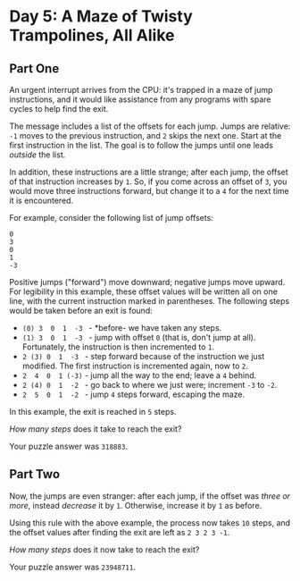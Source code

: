 # Day 5: A Maze of Twisty Trampolines, All Alike

## Part One

An urgent interrupt arrives from the CPU: it's trapped in a maze of jump instructions, and it would like assistance from any programs with spare cycles to help find the exit.

The message includes a list of the offsets for each jump. Jumps are relative: `-1` moves to the previous instruction, and `2` skips the next one. Start at the first instruction in the list. The goal is to follow the jumps until one leads *outside* the list.

In addition, these instructions are a little strange; after each jump, the offset of that instruction increases by `1`. So, if you come across an offset of `3`, you would move three instructions forward, but change it to a `4` for the next time it is encountered.

For example, consider the following list of jump offsets:

```
0
3
0
1
-3
```

Positive jumps ("forward") move downward; negative jumps move upward. For legibility in this example, these offset values will be written all on one line, with the current instruction marked in parentheses. The following steps would be taken before an exit is found:

 - `(0) 3  0  1  -3 ` - *before- we have taken any steps.
 - `(1) 3  0  1  -3 ` - jump with offset `0` (that is, don't jump at all). Fortunately, the instruction is then incremented to `1`.
  - `2 (3) 0  1  -3 ` - step forward because of the instruction we just modified. The first instruction is incremented again, now to `2`.
  - `2  4  0  1 (-3)` - jump all the way to the end; leave a `4` behind.
  - `2 (4) 0  1  -2 ` - go back to where we just were; increment `-3` to `-2`.
  - `2  5  0  1  -2 ` - jump `4` steps forward, escaping the maze.

In this example, the exit is reached in `5` steps.

*How many steps* does it take to reach the exit?

Your puzzle answer was `318883`.

## Part Two

Now, the jumps are even stranger: after each jump, if the offset was *three or more*, instead *decrease* it by `1`. Otherwise, increase it by `1` as before.

Using this rule with the above example, the process now takes `10` steps, and the offset values after finding the exit are left as `2 3 2 3 -1`.

*How many steps* does it now take to reach the exit?

Your puzzle answer was `23948711`.
